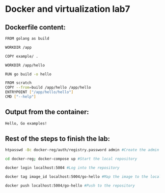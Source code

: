 # Docker and virtualization lab7

## Dockerfile content:

```bash
FROM golang as build

WORKDIR /app

COPY example/ .

WORKDIR /app/hello

RUN go build -o hello

FROM scratch
COPY --from=build /app/hello /app/hello
ENTRYPOINT ["/app/hello/hello"]
CMD ["--help"]
```
## Output from the container:

```bash
Hello, Go examples!
```

## Rest of the steps to finish the lab:

```bash
htpasswd -Bc docker-reg/auth/registry.password admin #Create the admin account

cd docker-reg; docker-compose up #Start the local repository

docker login localhost:5004 #Log into the repository

docker tag image_id localhost:5004/go-hello #Map the image to the local repository

docker push localhost:5004/go-hello #Push to the repository
```

